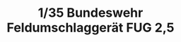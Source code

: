 ---
layout: product
title: "1/35 Bundeswehr Feldumschlaggerät FUG 2,5"
price: "5300" 
desc: "Maketa"
img_path: "/assets/img/TAKO2021.jpg"
brand: "N/A"
available: false
special_offer: false
new: false
soon: false
cat: "010000"
subcat: "010200"
subsubcat: "0N/A"
sifra: "TAKO2021"
popular: false
---